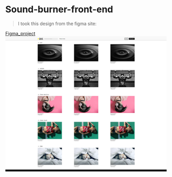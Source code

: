 
# Sound-burner-front-end
> I took this design from the figma site:

[Figma_project](https://www.figma.com/design/0xsb9E0UY0Xi37NZHGepPH/Free-Icon-Pack-1800%2B-icons-(Community)?m=auto&t=q8ImMDg2L5F9wj9C-1)
![Alt-текст](/img/Photo_md.jpg "Орк")